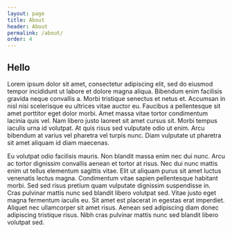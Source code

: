```yaml
---
layout: page
title: About
header: About
permalink: /about/
order: 4
---
```


## Hello

Lorem ipsum dolor sit amet, consectetur adipiscing elit, sed do eiusmod tempor incididunt ut labore et dolore magna aliqua. Bibendum enim facilisis gravida neque convallis a. Morbi tristique senectus et netus et. Accumsan in nisl nisi scelerisque eu ultrices vitae auctor eu. Faucibus a pellentesque sit amet porttitor eget dolor morbi. Amet massa vitae tortor condimentum lacinia quis vel. Nam libero justo laoreet sit amet cursus sit. Morbi tempus iaculis urna id volutpat. At quis risus sed vulputate odio ut enim. Arcu bibendum at varius vel pharetra vel turpis nunc. Diam vulputate ut pharetra sit amet aliquam id diam maecenas.

Eu volutpat odio facilisis mauris. Non blandit massa enim nec dui nunc. Arcu ac tortor dignissim convallis aenean et tortor at risus. Nec dui nunc mattis enim ut tellus elementum sagittis vitae. Elit ut aliquam purus sit amet luctus venenatis lectus magna. Condimentum vitae sapien pellentesque habitant morbi. Sed sed risus pretium quam vulputate dignissim suspendisse in. Cras pulvinar mattis nunc sed blandit libero volutpat sed. Vitae justo eget magna fermentum iaculis eu. Sit amet est placerat in egestas erat imperdiet. Aliquet nec ullamcorper sit amet risus. Aenean sed adipiscing diam donec adipiscing tristique risus. Nibh cras pulvinar mattis nunc sed blandit libero volutpat sed.
